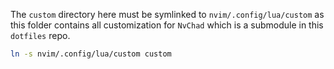 The `custom` directory here must be symlinked to `nvim/.config/lua/custom` as this folder contains all customization for `NvChad` which is a submodule in this `dotfiles` repo.

```bash
ln -s nvim/.config/lua/custom custom
```
